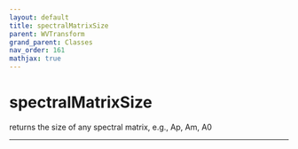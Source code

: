 ```yaml
---
layout: default
title: spectralMatrixSize
parent: WVTransform
grand_parent: Classes
nav_order: 161
mathjax: true
---
```


#  spectralMatrixSize

returns the size of any spectral matrix, e.g., Ap, Am, A0


---

